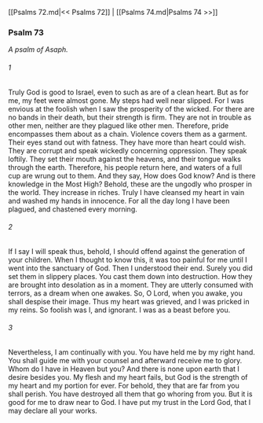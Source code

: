 [[Psalms 72.md|<< Psalms 72]]  |  [[Psalms 74.md|Psalms 74 >>]]

### Psalm 73

*A psalm of Asaph.*

###### 1
Truly God is good to Israel, even to such as are of a clean heart. But as for me, my feet were almost gone. My steps had well near slipped. For I was envious at the foolish when I saw the prosperity of the wicked. For there are no bands in their death, but their strength is firm. They are not in trouble as other men, neither are they plagued like other men. Therefore, pride encompasses them about as a chain. Violence covers them as a garment. Their eyes stand out with fatness. They have more than heart could wish. They are corrupt and speak wickedly concerning oppression. They speak loftily. They set their mouth against the heavens, and their tongue walks through the earth. Therefore, his people return here, and waters of a full cup are wrung out to them. And they say, How does God know? And is there knowledge in the Most High? Behold, these are the ungodly who prosper in the world. They increase in riches. Truly I have cleansed my heart in vain and washed my hands in innocence. For all the day long I have been plagued, and chastened every morning.

###### 2
If I say I will speak thus, behold, I should offend against the generation of your children. When I thought to know this, it was too painful for me until I went into the sanctuary of God. Then I understood their end. Surely you did set them in slippery places. You cast them down into destruction. How they are brought into desolation as in a moment. They are utterly consumed with terrors, as a dream when one awakes. So, O Lord, when you awake, you shall despise their image. Thus my heart was grieved, and I was pricked in my reins. So foolish was I, and ignorant. I was as a beast before you.

###### 3
Nevertheless, I am continually with you. You have held me by my right hand. You shall guide me with your counsel and afterward receive me to glory. Whom do I have in Heaven but you? And there is none upon earth that I desire besides you. My flesh and my heart fails, but God is the strength of my heart and my portion for ever. For behold, they that are far from you shall perish. You have destroyed all them that go whoring from you. But it is good for me to draw near to God. I have put my trust in the Lord God, that I may declare all your works.